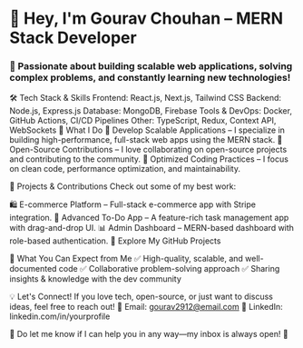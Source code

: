 # 👋 Hey, I'm Gourav Chouhan – MERN Stack Developer

### 🚀 Passionate about building scalable web applications, solving complex problems, and constantly learning new technologies!

🛠 Tech Stack & Skills
Frontend: React.js, Next.js, Tailwind CSS
Backend: Node.js, Express.js
Database: MongoDB, Firebase
Tools & DevOps: Docker, GitHub Actions, CI/CD Pipelines
Other: TypeScript, Redux, Context API, WebSockets
🌟 What I Do
🔹 Develop Scalable Applications – I specialize in building high-performance, full-stack web apps using the MERN stack.
🔹 Open-Source Contributions – I love collaborating on open-source projects and contributing to the community.
🔹 Optimized Coding Practices – I focus on clean code, performance optimization, and maintainability.

🚀 Projects & Contributions
Check out some of my best work:

🛍 E-commerce Platform – Full-stack e-commerce app with Stripe integration.
📝 Advanced To-Do App – A feature-rich task management app with drag-and-drop UI.
📊 Admin Dashboard – MERN-based dashboard with role-based authentication.
🔗 Explore My GitHub Projects

📌 What You Can Expect from Me
✅ High-quality, scalable, and well-documented code
✅ Collaborative problem-solving approach
✅ Sharing insights & knowledge with the dev community

💡 Let's Connect!
If you love tech, open-source, or just want to discuss ideas, feel free to reach out!
📩 Email: gourav2912@email.com
🔗 LinkedIn: linkedin.com/in/yourprofile

💬 Do let me know if I can help you in any way—my inbox is always open! 🚀

